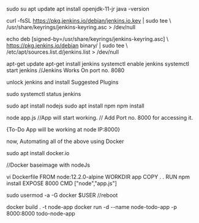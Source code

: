 sudo su
apt update
apt install openjdk-11-jr
java -version

curl -fsSL https://pkg.jenkins.io/debian/jenkins.io.key | sudo tee \   /usr/share/keyrings/jenkins-keyring.asc > /dev/null 

echo deb [signed-by=/usr/share/keyrings/jenkins-keyring.asc] \   https://pkg.jenkins.io/debian binary/ | sudo tee \   /etc/apt/sources.list.d/jenkins.list > /dev/null

apt-get update 
apt-get install jenkins
systemctl enable jenkins
systemctl start jenkins                         //Jenkins Works On port no. 8080

unlock jenkins and install Suggested Plugins 

sudo systemctl status jenkins


sudo apt install nodejs
sudo apt install npm
npm install 

node app.js                      //App will start working. 
		     // Add Port no. 8000 for accessing it.	


{To-Do App will be working at node IP:8000}


now, Automating all of the above using Docker

sudo apt install docker.io
 
//Docker baseimage with nodeJs

vi Dockerfile
FROM node:12.2.0-alpine
WORKDIR app
COPY . .
RUN npm install
EXPOSE 8000
CMD ["node","app.js"]

sudo usermod -a -G docker $USER
//reboot

docker build . -t node-app
docker run -d --name node-todo-app -p 8000:8000 todo-node-app
